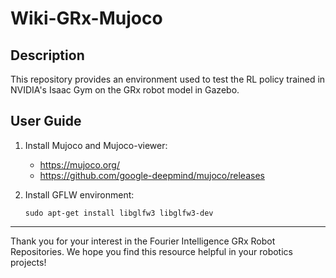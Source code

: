 # Wiki-GRx-Mujoco

## Description
This repository provides an environment used to test the RL policy trained in NVIDIA's Isaac Gym on the GRx robot model in Gazebo.

## User Guide

1. Install Mujoco and Mujoco-viewer:

    - <https://mujoco.org/>
    - <https://github.com/google-deepmind/mujoco/releases>

2. Install GFLW environment:

    ```
    sudo apt-get install libglfw3 libglfw3-dev
    ```

---

Thank you for your interest in the Fourier Intelligence GRx Robot Repositories.
We hope you find this resource helpful in your robotics projects!
